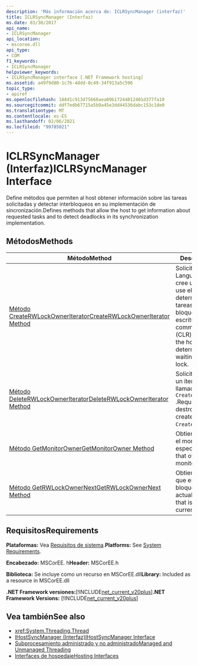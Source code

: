 ```yaml
---
description: 'Más información acerca de: ICLRSyncManager (interfaz)'
title: ICLRSyncManager (Interfaz)
ms.date: 03/30/2017
api_name:
- ICLRSyncManager
api_location:
- mscoree.dll
api_type:
- COM
f1_keywords:
- ICLRSyncManager
helpviewer_keywords:
- ICLRSyncManager interface [.NET Framework hosting]
ms.assetid: a49f9d80-1c76-4ddd-8c49-34f913a5c596
topic_type:
- apiref
ms.openlocfilehash: 188d1c913d75666aea09b17244012401d377fa10
ms.sourcegitcommit: ddf7edb67715a5b9a45e3dd44536dabc153c1de0
ms.translationtype: MT
ms.contentlocale: es-ES
ms.lasthandoff: 02/06/2021
ms.locfileid: "99785021"
---
```

# <a name="iclrsyncmanager-interface"></a><span data-ttu-id="64075-103">ICLRSyncManager (Interfaz)</span><span class="sxs-lookup"><span data-stu-id="64075-103">ICLRSyncManager Interface</span></span>

<span data-ttu-id="64075-104">Define métodos que permiten al host obtener información sobre las tareas solicitadas y detectar interbloqueos en su implementación de sincronización.</span><span class="sxs-lookup"><span data-stu-id="64075-104">Defines methods that allow the host to get information about requested tasks and to detect deadlocks in its synchronization implementation.</span></span>  
  
## <a name="methods"></a><span data-ttu-id="64075-105">Métodos</span><span class="sxs-lookup"><span data-stu-id="64075-105">Methods</span></span>  
  
|<span data-ttu-id="64075-106">Método</span><span class="sxs-lookup"><span data-stu-id="64075-106">Method</span></span>|<span data-ttu-id="64075-107">Descripción</span><span class="sxs-lookup"><span data-stu-id="64075-107">Description</span></span>|  
|------------|-----------------|  
|[<span data-ttu-id="64075-108">Método CreateRWLockOwnerIterator</span><span class="sxs-lookup"><span data-stu-id="64075-108">CreateRWLockOwnerIterator Method</span></span>](iclrsyncmanager-createrwlockowneriterator-method.md)|<span data-ttu-id="64075-109">Solicita que el Common Language Runtime (CLR) cree un iterador para que lo use el host con el fin de determinar el conjunto de tareas que esperan en un bloqueo de lectura y escritura.</span><span class="sxs-lookup"><span data-stu-id="64075-109">Requests that the common language runtime (CLR) create an iterator for the host to use to determine the set of tasks waiting on a reader-writer lock.</span></span>|  
|[<span data-ttu-id="64075-110">Método DeleteRWLockOwnerIterator</span><span class="sxs-lookup"><span data-stu-id="64075-110">DeleteRWLockOwnerIterator Method</span></span>](iclrsyncmanager-deleterwlockowneriterator-method.md)|<span data-ttu-id="64075-111">Solicita que CLR destruya un iterador creado por una llamada a `CreateRWLockOwnerIterator` .</span><span class="sxs-lookup"><span data-stu-id="64075-111">Requests that the CLR destroy an iterator that was created by a call to `CreateRWLockOwnerIterator`.</span></span>|  
|[<span data-ttu-id="64075-112">Método GetMonitorOwner</span><span class="sxs-lookup"><span data-stu-id="64075-112">GetMonitorOwner Method</span></span>](iclrsyncmanager-getmonitorowner-method.md)|<span data-ttu-id="64075-113">Obtiene la tarea que posee el monitor especificado.</span><span class="sxs-lookup"><span data-stu-id="64075-113">Gets the task that owns the specified monitor.</span></span>|  
|[<span data-ttu-id="64075-114">Método GetRWLockOwnerNext</span><span class="sxs-lookup"><span data-stu-id="64075-114">GetRWLockOwnerNext Method</span></span>](iclrsyncmanager-getrwlockownernext-method.md)|<span data-ttu-id="64075-115">Obtiene la siguiente tarea que está esperando en el bloqueo de lector-Writer actual.</span><span class="sxs-lookup"><span data-stu-id="64075-115">Gets the next task that is waiting on the current reader-writer lock.</span></span>|  
  
## <a name="requirements"></a><span data-ttu-id="64075-116">Requisitos</span><span class="sxs-lookup"><span data-stu-id="64075-116">Requirements</span></span>  

 <span data-ttu-id="64075-117">**Plataformas:** Vea [Requisitos de sistema](../../get-started/system-requirements.md).</span><span class="sxs-lookup"><span data-stu-id="64075-117">**Platforms:** See [System Requirements](../../get-started/system-requirements.md).</span></span>  
  
 <span data-ttu-id="64075-118">**Encabezado:** MSCorEE. h</span><span class="sxs-lookup"><span data-stu-id="64075-118">**Header:** MSCorEE.h</span></span>  
  
 <span data-ttu-id="64075-119">**Biblioteca:** Se incluye como un recurso en MSCorEE.dll</span><span class="sxs-lookup"><span data-stu-id="64075-119">**Library:** Included as a resource in MSCorEE.dll</span></span>  
  
 <span data-ttu-id="64075-120">**.NET Framework versiones:**[!INCLUDE[net_current_v20plus](../../../../includes/net-current-v20plus-md.md)]</span><span class="sxs-lookup"><span data-stu-id="64075-120">**.NET Framework Versions:** [!INCLUDE[net_current_v20plus](../../../../includes/net-current-v20plus-md.md)]</span></span>  
  
## <a name="see-also"></a><span data-ttu-id="64075-121">Vea también</span><span class="sxs-lookup"><span data-stu-id="64075-121">See also</span></span>

- <xref:System.Threading.Thread>
- [<span data-ttu-id="64075-122">IHostSyncManager (Interfaz)</span><span class="sxs-lookup"><span data-stu-id="64075-122">IHostSyncManager Interface</span></span>](ihostsyncmanager-interface.md)
- <span data-ttu-id="64075-123">[Subprocesamiento administrado y no administrado](/previous-versions/dotnet/netframework-4.0/5s8ee185(v=vs.100))</span><span class="sxs-lookup"><span data-stu-id="64075-123">[Managed and Unmanaged Threading](/previous-versions/dotnet/netframework-4.0/5s8ee185(v=vs.100))</span></span>
- [<span data-ttu-id="64075-124">Interfaces de hospedaje</span><span class="sxs-lookup"><span data-stu-id="64075-124">Hosting Interfaces</span></span>](hosting-interfaces.md)
